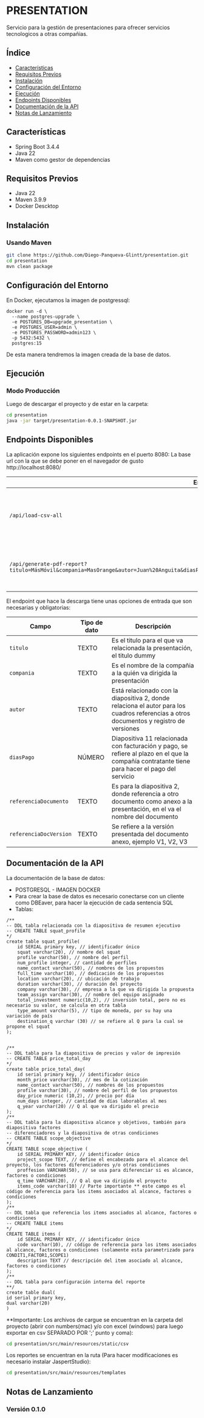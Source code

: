 # PRESENTATION

Servicio para la gestión de presentaciones para ofrecer servicios tecnologicos a otras compañias.

## Índice

* [Características](#características)
* [Requisitos Previos](#requisitos-previos)
* [Instalación](#instalación)
* [Configuración del Entorno](#configuración-del-entorno)
* [Ejecución](#ejecución)
* [Endpoints Disponibles](#endpoints-disponibles)
* [Documentación de la API](#documentación-de-la-api)
* [Notas de Lanzamiento](#notas-de-lanzamiento)

## Características

* Spring Boot 3.4.4
* Java 22
* Maven como gestor de dependencias


## Requisitos Previos

* Java 22
* Maven 3.9.9
* Docker Descktop

## Instalación

### Usando Maven

```bash
git clone https://github.com/Diego-Panqueva-Glintt/presentation.git
cd presentation
mvn clean package
```


## Configuración del Entorno

En Docker, ejecutamos la imagen de postgressql:

```plaintext
docker run -d \
  --name postgres-upgrade \
  -e POSTGRES_DB=upgrade_presentation \
  -e POSTGRES_USER=admin \
  -e POSTGRES_PASSWORD=admin123 \
  -p 5432:5432 \
  postgres:15
```
De esta manera tendremos la imagen creada de la base de datos.

## Ejecución

### Modo Producción
Luego de descargar el proyecto y de estar en la carpeta:
```bash
cd presentation
java -jar target/presentation-0.0.1-SNAPSHOT.jar

```

## Endpoints Disponibles

La aplicación expone los siguientes endpoints en el puerto 8080:
La base url con la que se debe poner en el navegador de gusto
http://localhost:8080/


| Endpoint        | Método | Descripción                                                                                                                    |
|-----------------|-------|--------------------------------------------------------------------------------------------------------------------------------|
| `/api/load-csv-all`     | GET | Realiza el cargue de la información que se encuentra en los archivos csv|
| `/api/generate-pdf-report?titulo=MásMóvil&compania=MasOrange&autor=Juan%20Anguita&diasPago=5&referenciaDocumento=OtosiText.docx&referenciaDocVersion=V2.1`      | GET | Es el endpoint que descarga el reporte de presentación|

El endpoint que hace la descarga tiene unas opciones de entrada que son necesarias y obligatorias:

| Campo        | Tipo de dato | Descripción                                                                                                                    |
|-----------------|-------|--------------------------------------------------------------------------------------------------------------------------------|
| `titulo`     | TEXTO | Es el titulo para el que va relacionada la presentación, el titulo dummy |
| `compania`     | TEXTO | Es el nombre de la compañia a la quién va dirigida la presentación |
| `autor`     | TEXTO | Está relacionado con la diapositiva 2, donde relaciona el autor para los cuadros referencias a otros documentos y registro de versiones  |
| `diasPago`     | NÚMERO | Diapositiva 11 relacionada con facturación y pago, se refiere al plazo en el que la compañía contratante tiene para hacer el pago del servicio |
| `referenciaDocumento`     | TEXTO | Es para la diapositiva 2, donde referencia a otro documento como anexo a la presentación, en el va el nombre del documento |
| `referenciaDocVersion`     | TEXTO | Se refiere a la versión presentada del documento anexo, ejemplo V1, V2, V3 |


## Documentación de la API

La documentación de la base de datos:
* POSTGRESQL - IMAGEN DOCKER
* Para crear la base de datos es necesario conectarse con un cliente como DBEaver, para hacer la ejecución de cada sentencia SQL
* Tablas:

```plaintext
/**
-- DDL tabla relacionada con la diapositiva de resumen ejecutivo
-- CREATE TABLE squat_profile
*/
create table squat_profile(
	id SERIAL primary key, // identificador único
	squat varchar(20), // nombre del squat
	profile varchar(50), // nombre del perfil
	num_profile integer, // cantidad de perfiles
	name_contact varchar(50), // nombres de los propuestos
	full_time varchar(10), // dedicación de los propuestos
	location varchar(20), // ubicación de trabajo
	duration varchar(30), // duración del proyecto
	company varchar(30), // empresa a la que va dirigida la propuesta
	team_assign varchar(30), // nombre del equipo asignado
	total_investment numeric(10,2), // inversión total, pero no es necesario su valor, se calcula en otra tabla
	type_amount varchar(5), // tipo de moneda, por su hay una variación de país
	destination_q varchar (30) // se refiere al Q para la cual se propone el squat
);


/**
-- DDL tabla para la diapositiva de precios y valor de impresión
-- CREATE TABLE price_total_day
*/
create table price_total_day(
	id serial primary key, // identificador único
	month_price varchar(30), // mes de la cotización
	name_contact varchar(50), // nombres de los propuestos
	profile varchar(30), // nombre del perfil de los propuestos
	day_price numeric (10,2), // precio por día
	num_days integer, // cantidad de días laborables al mes
	q_year varchar(20) // Q al que va dirigido el precio
);
/**
-- DDL tabla para la diapositiva alcance y objetivos, también para diapositiva factores
-- diferenciadores y la diapositiva de otras condiciones
-- CREATE TABLE scope_objective
*/
CREATE TABLE scope_objective (
	id SERIAL PRIMARY KEY, // identificador único
	project_scope TEXT, // define el encabezado para el alcance del proyecto, los factores diferenciadores y/o otras condiciones
	proffesion VARCHAR(50), // se usa para diferenciar si es alcance, factores o condiciones
	q_time VARCHAR(20), // Q al que va dirigido el proyecto
	items_code varchar(10) // Parte importante ** este campo es el código de referencia para los items asociados al alcance, factores o condiciones
);
/**
-- DDL tabla que referencia los items asociados al alcance, factores o condiciones
-- CREATE TABLE items
*/
CREATE TABLE items (
	id SERIAL PRIMARY KEY, // identificador único
	code varchar(10), // código de referencia para los items asociados al alcance, factores o condiciones (solamente esta parametrizado para CONDIT1,FACTOR1,SCOPE1)
	description TEXT // descripción del item asociado al alcance, factores o condiciones
);
/**
-- DDL tabla para configuración interna del reporte
**/
create table dual(
id serial primary key,
dual varchar(20)
)
```

**Importante: 
Los archivos de cargue se encuentran en la carpeta del proyecto (abrir con numbers(mac)  y/o con excel (windows) para luego exportar en csv SEPARADO POR ';' punto y coma):
```bash
cd presentation/src/main/resources/static/csv

```


Los reportes se encuentran en la ruta (Para hacer modificaciones es necesario instalar JaspertStudio):
```bash
cd presentation/src/main/resources/templates

```

## Notas de Lanzamiento

### Versión 0.1.0

